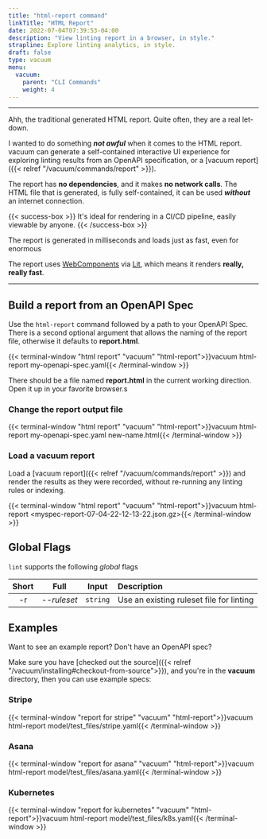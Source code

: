 ```yaml
---
title: "html-report command"
linkTitle: "HTML Report"
date: 2022-07-04T07:39:53-04:00
description: "View linting report in a browser, in style."
strapline: Explore linting analytics, in style.
draft: false
type: vacuum
menu:
  vacuum:
    parent: "CLI Commands"
    weight: 4
---
```


---

Ahh, the traditional generated HTML report. Quite often, they are a real let-down.

I wanted to do something **_not awful_** when it comes to the HTML report. vacuum can generate a self-contained
interactive UI experience for exploring linting results from an OpenAPI specification, or a 
[vacuum report]({{< relref "/vacuum/commands/report" >}}).

The report has **no dependencies**, and it makes **no network calls**. The HTML file that is generated, is fully 
self-contained, it can be used **_without_** an internet connection.


{{< success-box >}}
It's ideal for rendering in a CI/CD pipeline, easily viewable by anyone.
{{< /success-box >}}

The report is generated in milliseconds and loads just as fast, even for enormous 

The report uses [WebComponents](https://www.webcomponents.org/) via [Lit](https://lit.dev/), which means
it renders **really, really fast**.

---

## Build a report from an OpenAPI Spec

Use the `html-report` command followed by a path to your OpenAPI Spec. There is a second optional argument
that allows the naming of the report file, otherwise it defaults to **report.html**.

{{< terminal-window
"html report"
"vacuum"
"html-report">}}vacuum html-report my-openapi-spec.yaml{{< /terminal-window >}} 

There should be a file named **report.html** in the current working direction. Open it up in your favorite browser.s

### Change the report output file

{{< terminal-window
"html report"
"vacuum"
"html-report">}}vacuum html-report my-openapi-spec.yaml new-name.html{{< /terminal-window >}}

### Load a vacuum report

Load a [vacuum report]({{< relref "/vacuum/commands/report" >}}) and render the results as they were recorded,
without re-running any linting rules or indexing.

{{< terminal-window
"html report"
"vacuum"
"html-report">}}vacuum html-report &lt;myspec-report-07-04-22-12-13-22.json.gz&gt;{{< /terminal-window >}}

## Global Flags

`lint` supports the following _global_ flags

| Short |     Full     |  Input   | Description                                       |
|:-----:|:------------:|:--------:|:--------------------------------------------------|
|  -r   | _--ruleset_  | `string` | Use an existing ruleset file for linting          |

## Examples

Want to see an example report? Don't have an OpenAPI spec? 

Make sure you have [checked out the source]({{< relref "/vacuum/installing#checkout-from-source">}}), and 
you're in the **vacuum** directory, then you can use example specs:

### Stripe

{{< terminal-window
"report for stripe"
"vacuum"
"html-report">}}vacuum html-report model/test_files/stripe.yaml{{< /terminal-window >}}


### Asana

{{< terminal-window
"report for asana"
"vacuum"
"html-report">}}vacuum html-report model/test_files/asana.yaml{{< /terminal-window >}}

### Kubernetes

{{< terminal-window
"report for kubernetes"
"vacuum"
"html-report">}}vacuum html-report model/test_files/k8s.yaml{{< /terminal-window >}}
